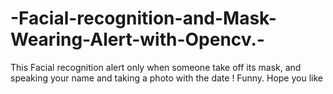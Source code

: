 # -Facial-recognition-and-Mask-Wearing-Alert-with-Opencv.-
This Facial recognition alert only when someone take off its mask, and speaking your name and taking a photo with the date ! Funny. Hope you like
